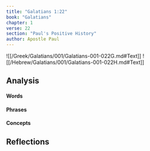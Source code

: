 ```yaml
---
title: "Galatians 1:22"
book: "Galatians"
chapter: 1
verse: 22
section: "Paul's Positive History"
author: Apostle Paul
---
```

![[/Greek/Galatians/001/Galatians-001-022G.md#Text]]
![[/Hebrew/Galatians/001/Galatians-001-022H.md#Text]]

## Analysis

#### Words

#### Phrases

#### Concepts

## Reflections
